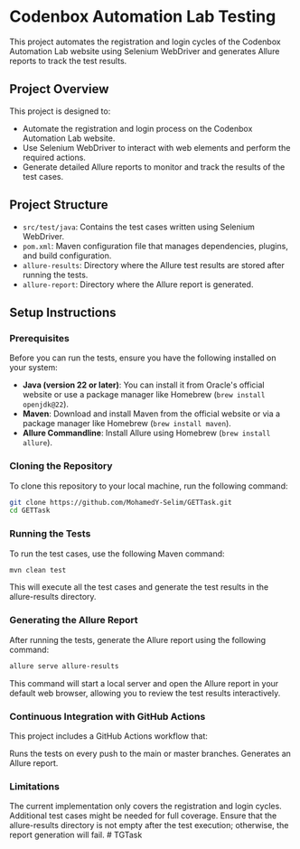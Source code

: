 # Codenbox Automation Lab Testing

This project automates the registration and login cycles of the Codenbox Automation Lab website using Selenium WebDriver and generates Allure reports to track the test results.

## Project Overview

This project is designed to:

- Automate the registration and login process on the Codenbox Automation Lab website.
- Use Selenium WebDriver to interact with web elements and perform the required actions.
- Generate detailed Allure reports to monitor and track the results of the test cases.

## Project Structure

- `src/test/java`: Contains the test cases written using Selenium WebDriver.
- `pom.xml`: Maven configuration file that manages dependencies, plugins, and build configuration.
- `allure-results`: Directory where the Allure test results are stored after running the tests.
- `allure-report`: Directory where the Allure report is generated.

## Setup Instructions

### Prerequisites

Before you can run the tests, ensure you have the following installed on your system:

- **Java (version 22 or later)**: You can install it from Oracle's official website or use a package manager like Homebrew (`brew install openjdk@22`).
- **Maven**: Download and install Maven from the official website or via a package manager like Homebrew (`brew install maven`).
- **Allure Commandline**: Install Allure using Homebrew (`brew install allure`).

### Cloning the Repository

To clone this repository to your local machine, run the following command:

```bash
git clone https://github.com/MohamedY-Selim/GETTask.git
cd GETTask
```

### Running the Tests
To run the test cases, use the following Maven command:

```bash
mvn clean test
```
This will execute all the test cases and generate the test results in the allure-results directory.


### Generating the Allure Report
After running the tests, generate the Allure report using the following command:

```bash
allure serve allure-results
```
This command will start a local server and open the Allure report in your default web browser, allowing you to review the test results interactively.

### Continuous Integration with GitHub Actions
This project includes a GitHub Actions workflow that:

Runs the tests on every push to the main or master branches.
Generates an Allure report.

### Limitations
The current implementation only covers the registration and login cycles. Additional test cases might be needed for full coverage.
Ensure that the allure-results directory is not empty after the test execution; otherwise, the report generation will fail.
#   T G T a s k  
 